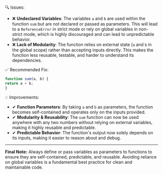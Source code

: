 🔍 Issues:
* ❌ **Undeclared Variables**: The variables `a` and `b` are used within the function `sum` but are not declared or
passed as parameters. This will lead to a `ReferenceError` in strict mode or rely on global variables in non-strict
mode, which is highly discouraged and can lead to unpredictable behavior.
* ❌ **Lack of Modularity**: The function relies on external state (`a` and `b` in the global scope) rather than
accepting inputs directly. This makes the function less reusable, testable, and harder to understand its dependencies.

✅ Recommended Fix:

```javascript
function sum(a, b) {
return a + b;
}
```

💡 Improvements:
* ✔ **Function Parameters**: By taking `a` and `b` as parameters, the function becomes self-contained and operates only
on the inputs provided.
* ✔ **Modularity & Reusability**: The `sum` function can now be used anywhere with any two numbers without relying on
external variables, making it highly reusable and predictable.
* ✔ **Predictable Behavior**: The function's output now solely depends on its inputs, making it easier to reason about
and debug.

---
**Final Note:** Always define or pass variables as parameters to functions to ensure they are self-contained,
predictable, and reusable. Avoiding reliance on global variables is a fundamental best practice for clean and
maintainable code.